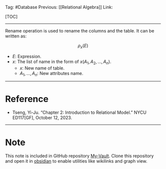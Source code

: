 Tag: #Database 
Previous: [[Relational Algebra]]
Link: 

[TOC]

---

Rename operation is used to rename the columns and the table. It can be written as:

$$\rho_x(E)$$

- $E$: Expression.
- $x$: The list of name in the form of $x(A_1, A_2, \dots, A_n)$.
	- $x$: New name of table.
	- $A_1, \dots, A_n$: New attributes name.

---

# Reference

- Tseng, Yi-Ju. “Chapter 2: Introduction to Relational Model.” NYCU ED117[GF], October 12, 2023.

---

# Note

This note is included in GitHub repository [My-Vault](https://github.com/LittleD3092/My-Vault.git). Clone this repository and open it in [obsidian](https://obsidian.md/) to enable utilities like wikilinks and graph view.